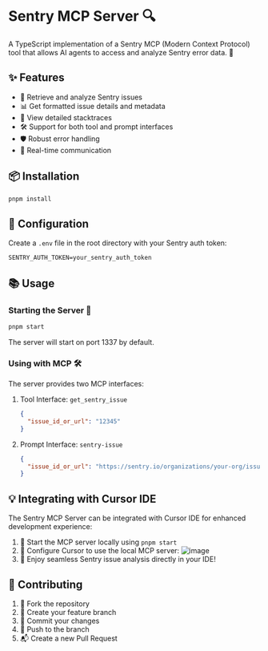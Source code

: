 # Sentry MCP Server 🔍

A TypeScript implementation of a Sentry MCP (Modern Context Protocol) tool that allows AI agents to access and analyze Sentry error data. 🤖

## ✨ Features

- 🎯 Retrieve and analyze Sentry issues
- 📊 Get formatted issue details and metadata
- 🔬 View detailed stacktraces
- 🛠️ Support for both tool and prompt interfaces
- 🛡️ Robust error handling
- 🔄 Real-time communication

## 📦 Installation

```bash
pnpm install
```

## 🔧 Configuration

Create a `.env` file in the root directory with your Sentry auth token:

```env
SENTRY_AUTH_TOKEN=your_sentry_auth_token
```

## 📚 Usage

### Starting the Server 🚀

```bash
pnpm start
```

The server will start on port 1337 by default.

### Using with MCP 🛠️

The server provides two MCP interfaces:

1. Tool Interface: `get_sentry_issue`
   ```json
   {
     "issue_id_or_url": "12345"
   }
   ```

2. Prompt Interface: `sentry-issue`
   ```json
   {
     "issue_id_or_url": "https://sentry.io/organizations/your-org/issues/12345/"
   }
   ```

## 💡 Integrating with Cursor IDE

The Sentry MCP Server can be integrated with Cursor IDE for enhanced development experience:

1. 🚀 Start the MCP server locally using `pnpm start`
2. 🔧 Configure Cursor to use the local MCP server:
  ![image](https://github.com/user-attachments/assets/3c560ecd-190f-4810-b5e5-4233d9451249)
3. 🎉 Enjoy seamless Sentry issue analysis directly in your IDE!

## 🤝 Contributing

1. 🔀 Fork the repository
2. 🌿 Create your feature branch
3. 💾 Commit your changes
4. 🚀 Push to the branch
5. 📬 Create a new Pull Request

